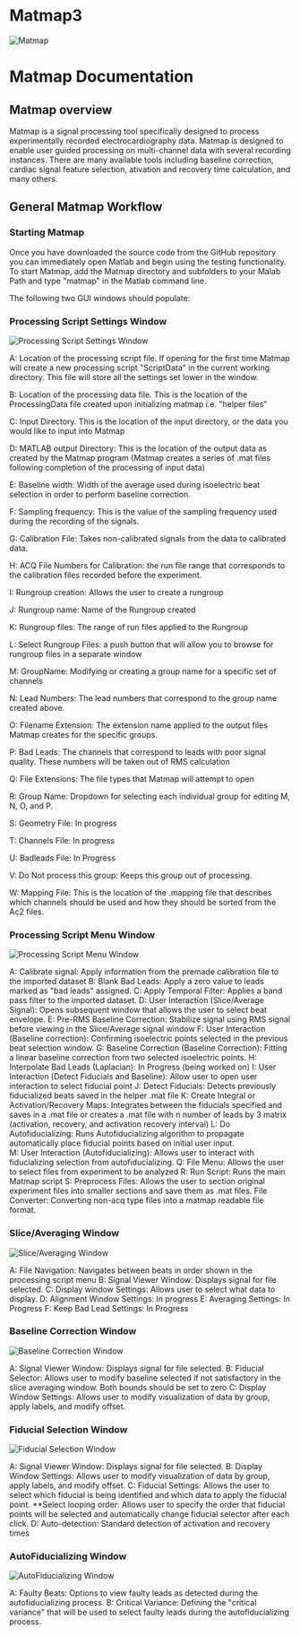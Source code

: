 # Matmap3

![Matmap](DocumentationFigures/Matmap_logo.png)

# Matmap Documentation

## Matmap overview

Matmap is a signal processing tool specifically designed to process experimentally recorded  electrocardiography  data.  Matmap is designed to enable user guided processing on multi-channel data with several recording instances.  There are many available tools including baseline correction, cardiac signal feature selection, ativation and recovery time calculation, and many others.

## General Matmap Workflow

### Starting Matmap

Once you have downloaded the source code from the GitHub repository you can immediately open Matlab and begin using the testing functionality. To start Matmap, add the Matmap directory and subfolders to your Malab Path and type "matmap" in the Matlab command line.

The following two GUI windows should populate: 

### Processing Script Settings Window

![Processing Script Settings Window](DocumentationFigures/1.png)

A: Location of the processing script file. If opening for the first time Matmap will create a new processing script "ScriptData" in the current working directory. This file will store all the settings set lower in the window. 

B: Location of the processing data file. This is the location of the ProcessingData file created upon initializing matmap i.e. "helper files"

C: Input Directory. This is the location of the input directory, or the data you would like to input into Matmap

D: MATLAB output Directory: This is the location of the output data as created by the Matmap program (Matmap creates a series of .mat files following completion of the processing of input data) 

E: Baseline width: Width of the average used during isoelectric beat selection in order to perform baseline correction. 

F: Sampling frequency: This is the value of the sampling frequency used during the recording of the signals. 

G: Calibration File: Takes non-calibrated signals from the data to calibrated data. 

H: ACQ File Numbers for Calibration: the run file range that corresponds to the calibration files recorded before the experiment. 

I: Rungroup creation: Allows the user to create a rungroup 

J: Rungroup name: Name of the Rungroup created

K: Rungroup files: The range of run files applied to the Rungroup

L: Select Rungroup Files: a push button that will allow you to browse for rungroup files in a separate window

M: GroupName: Modifying or creating a group name for a specific set of channels

N: Lead Numbers: The lead numbers that correspond to the group name created above. 

O: Filename Extension: The extension name applied to the output files Matmap creates for the specific groups. 

P: Bad Leads: The channels that correspond to leads with poor signal quality. These numbers will be taken out of RMS calculation 

Q: File Extensions: The file types that Matmap will attempt to open

R: Group Name: Dropdown for selecting each individual group for editing M, N, O, and P. 

S: Geometry File: In progress

T: Channels File: In progress

U: Badleads File: In Progress 

V: Do Not process this group:  Keeps this group out of processing. 

W: Mapping File: This is the location of the .mapping file that describes which channels should be used and how they should be sorted from the Ac2 files.

### Processing Script Menu Window

![Processing Script Menu Window](DocumentationFigures/2.png)

A: Calibrate signal: Apply information from the premade calibration file to the imported dataset
B: Blank Bad Leads: Apply a zero value to leads marked as "bad leads" assigned. 
C: Apply Temporal Filter: Applies a band pass filter to the imported dataset.
D: User Interaction (Slice/Average Signal): Opens subsequent window that allows the user to select beat envelope.
E: Pre-RMS Baseline Correction: Stabilize signal using RMS signal before viewing in the Slice/Average signal window
F: User Interaction (Baseline correction): Confirming isoelectric points selected in the previous beat selection window. 
G: Baseline Correction (Baseline Correction): Fitting a linear baseline correction from two selected isoelectric points. 
H: Interpolate Bad Leads (Laplacian): In Progress (being worked on) 
I: User Interaction (Detect Fiducials and Baseline): Allow user to open user interaction to select fiducial point
J: Detect Fiducials: Detects previously fiducialized beats saved in the helper .mat file
K: Create Integral or Activation/Recovery Maps: Integrates between the fiducials specified and saves in a .mat file or creates a .mat file with n number of leads by 3 matrix (activation, recovery, and activation recovery interval) 
L:  Do Autofiducializing: Runs Autofiducializing algorithm to propagate automatically place fiducial points based on initial user input.  
M:  User Interaction (Autofiducializing): Allows user to interact with fiducializing selection from autofiducializing. 
Q: File Menu: Allows the user to select files from experiment to be analyzed 
R: Run Script: Runs the main Matmap script
S: Preprocess Files: Allows the user to section original experiment files into smaller sections and save them as .mat files. 
File Converter: Converting non-acq type files into a matmap readable file format. 

### Slice/Averaging Window

![Slice/Averaging Window](DocumentationFigures/3.png)

A: File Navigation: Navigates between beats in order shown in the processing script menu
B: Signal Viewer Window: Displays signal for file selected.
C: Display window Settings: Allows user to select what data to display.
D: Alignment Window Settings: In progress 
E: Averaging Settings: In Progress
F: Keep Bad Lead Settings: In Progress

### Baseline Correction Window


![Baseline Correction Window](DocumentationFigures/4.png)

A: Signal Viewer Window: Displays signal for file selected.
B: Fiducial Selector: Allows user to modify baseline selected if not satisfactory in the slice averaging window. Both bounds should be set to zero 
C: Display Window Settings:  Allows user to modify visualization of data by group, apply labels, and modify offset. 

### Fiducial Selection Window


![Fiducial Selection Window](DocumentationFigures/5.png)


A: Signal Viewer Window: Displays signal for file selected.
B: Display Window Settings:  Allows user to modify visualization of data by group, apply labels, and modify offset. 
C: Fiducial Settings: Allows the user to select which fiducial is being identified and which data to apply the fiducial point.
**Select looping order: Allows user to specify the order that fiducial points will be selected and automatically change fiducial selector after each click. 
D: Auto-detection: Standard detection of activation and recovery times

### AutoFiducializing Window

![AutoFiducializing Window](DocumentationFigures/6.png)

A: Faulty Beats: Options to view faulty leads as detected during the autofiducializing process. 
B: Critical Variance: Defining the "critical variance" that will be used to select faulty leads during the autofiducializing process. 
